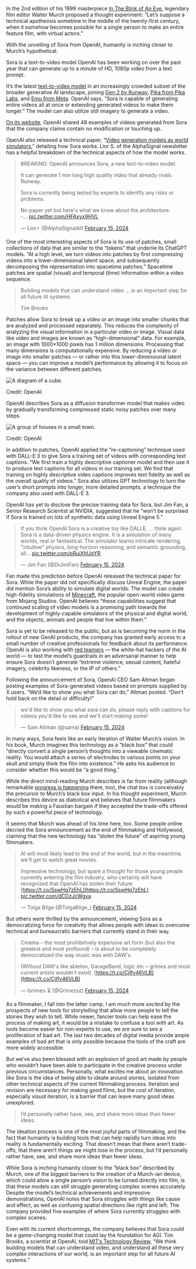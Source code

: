 In the 2nd edition of his 1999 masterpiece [In The Blink of An Eye](https://www.amazon.com/Blink-Eye-Perspective-Film-Editing/dp/1879505622/), legendary film editor Walter Murch proposed a thought experiment: “Let’s suppose a technical apotheosis sometime in the middle of the twenty-first century, when it somehow becomes possible for a single person to make an entire feature film, with virtual actors.” 

With the unveiling of Sora from OpenAI, humanity is inching closer to Murch’s hypothetical.

Sora is a text-to-video model OpenAI has been working on over the past year that can generate up to a minute of HD, 1080p video from a text prompt.

It’s the latest [text-to-video model](https://www.freethink.com/robots-ai/googles-lumiere-has-created-a-new-paradigm-for-text-to-video-ai) in an increasingly crowded subset of the broader generative AI landscape, joining [Gen 2 by Runway](https://research.runwayml.com/gen2), [Pika from Pika Labs](https://pika.art/login), and [Emu from Meta](https://ai.meta.com/blog/emu-text-to-video-generation-image-editing-research/). OpenAI says, “Sora is capable of generating entire videos all at once or extending generated videos to make them longer.” The model can also utilize still imagery to generate a video. 

[On its website](https://openai.com/sora), OpenAI shared 48 examples of videos generated from Sora that the company claims contain no modification or touching up.

OpenAI also released a technical paper, “[Video generation models as world simulators](https://openai.com/research/video-generation-models-as-world-simulators),” detailing how Sora works. Lior S. of the AlphaSignal newsletter has a helpful breakdown of the technical aspects of how the model works.

> BREAKING: OpenAI announces Sora, a new text-to-video model.
> 
> It can generate 1 min long high quality video that already rivals Runway.
> 
> Sora is currently being tested by experts to identify any risks or problems.
> 
> No paper yet but here's what we know about the architecture:  
> \-… [pic.twitter.com/HFAxyx9HVL](https://t.co/HFAxyx9HVL)
> 
> — Lior⚡ (@AlphaSignalAI) [February 15, 2024](https://twitter.com/AlphaSignalAI/status/1758200381887164531?ref_src=twsrc%5Etfw)

One of the most interesting aspects of Sora is its use of patches, small collections of data that are similar to the “tokens” that underlie its ChatGPT models. “At a high level, we turn videos into patches by first compressing videos into a lower-dimensional latent space, and subsequently decomposing the representation into spacetime patches.” Spacetime patches are spatial (visual) and temporal (time) information within a video sequence. 

> Building models that can understand video … is an important step for all future AI systems.
> 
> Tim Brooks

Patches allow Sora to break up a video or an image into smaller chunks that are analyzed and processed separately. This reduces the complexity of analyzing the visual information in a particular video or image. Visual data like video and images are known as “high-dimensional” data. For example, an image with 1000×1000 pixels has 1 million dimensions. Processing that many dimensions is computationally expensive. By reducing a video or image into smaller patches — or rather into this _lower_\-dimensional latent space — you can improve a model’s performance by allowing it to focus on the variance between different patches.

![A diagram of a cube.](https://www.freethink.com/wp-content/uploads/2024/02/Sora_1.jpg?quality=75&w=1622)

Credit: OpenAI

OpenAI describes Sora as a diffusion transformer model that makes video by gradually transforming compressed static noisy patches over many steps. 

![A group of houses in a small town.](https://www.freethink.com/wp-content/uploads/2024/02/Sora_2.jpg?quality=75&w=1263)

Credit: OpenAI

In addition to patches, OpenAI applied the “re-captioning” technique used with DALL-E 3 to give Sora a training set of videos with corresponding text captions. “We first train a highly descriptive captioner model and then use it to produce text captions for all videos in our training set. We find that training on highly descriptive video captions improves text fidelity as well as the overall quality of videos.” Sora also utilizes GPT technology to turn the user’s short prompts into longer, more detailed prompts, a technique the company also used with DALL-E 3.

OpenAI has yet to disclose the precise training data for Sora, but Jim Fan, a Senior Research Scientist at NVIDIA, suggested that he “won’t be surprised if Sora is trained on lots of synthetic data using Unreal Engine 5.”

> If you think OpenAI Sora is a creative toy like DALLE, … think again. Sora is a data-driven physics engine. It is a simulation of many worlds, real or fantastical. The simulator learns intricate rendering, "intuitive" physics, long-horizon reasoning, and semantic grounding, all… [pic.twitter.com/pRuiXhUqYR](https://t.co/pRuiXhUqYR)
> 
> — Jim Fan (@DrJimFan) [February 15, 2024](https://twitter.com/DrJimFan/status/1758210245799920123?ref_src=twsrc%5Etfw)

Fan made this prediction before OpenAI released the technical paper for Sora. While the paper did not specifically discuss Unreal Engine, the paper did mention Sora’s ability to simulate digital worlds. The model can create high-fidelity simulations of [Minecraft](https://www.freethink.com/technology/urban-planning), the popular open-world video game from Mojang Studios. OpenAI believes “these capabilities suggest that continued scaling of video models is a promising path towards the development of highly-capable simulators of the physical and digital world, and the objects, animals and people that live within them.”

Sora is yet to be released to the public, but as is becoming the norm in the rollout of new GenAI products, the company has granted early access to a small number of creative professionals for feedback about its performance. OpenAI is also working with [red teamers](https://www.freethink.com/robots-ai/chatgpt-jailbreakers) — the white-hat hackers of the AI world — to test the model’s guardrails in an adversarial manner to help ensure Sora doesn’t generate “extreme violence, sexual content, hateful imagery, celebrity likeness, or the IP of others.” 

Following the announcement of Sora, OpenAI CEO Sam Altman began posting examples of Sora-generated videos based on prompts supplied by X users. “We’d like to show you what Sora can do,” Altman posted. “Don’t hold back on the detail or difficulty!”

> we'd like to show you what sora can do, please reply with captions for videos you'd like to see and we'll start making some!
> 
> — Sam Altman (@sama) [February 15, 2024](https://twitter.com/sama/status/1758193792778404192?ref_src=twsrc%5Etfw)

In many ways, Sora feels like an early iteration of Walter Murch’s vision. In his book, Murch imagines this technology as a “black box” that could “directly convert a single person’s thoughts into a viewable cinematic reality. You would attach a series of electrodes to various points on your skull and simply think the film into existence.” He asks his audience to consider whether this would be “a good thing.”

While the direct mind-reading Murch describes is far from reality (although remarkable [progress is happening](https://ai.meta.com/blog/brain-ai-image-decoding-meg-magnetoencephalography/) there, too), the chat box is conceivably the precursor to Murch’s black box input. In his thought experiment, Murch describes this device as diabolical and believes that future filmmakers would be making a Faustian bargain if they accepted the trade-offs offered by such a powerful piece of technology.

It seems that Murch was ahead of his time here, too. Some people online decried the Sora announcement as the end of filmmaking and Hollywood, claiming that the new technology has “stolen the future” of aspiring young filmmakers.

> AI will most likely lead to the end of the world, but in the meantime, we'll get to watch great movies.
> 
> Impressive technology, but spare a thought for those young people currently entering the film industry, who certainly will have recognized that OpenAI has stolen their future. [https://t.co/SswHq7zEhL](https://t.co/SswHq7zEhL) [pic.twitter.com/dCDzJcWgva](https://t.co/dCDzJcWgva)
> 
> — Tolga Bilge (@TolgaBilge\_) [February 15, 2024](https://twitter.com/TolgaBilge_/status/1758228615311798774?ref_src=twsrc%5Etfw)

But others were thrilled by the announcement, viewing Sora as a democratizing force for creativity that allows people with ideas to overcome technical and bureaucratic barriers that currently stand in their way. 

> Cinema – the most prohibitively expensive art form (but also the greatest and most profound) – is about to be completely democratized the way music was with DAW's.
> 
> (Without DAW's like ableton, GarageBand, logic etc – grimes and most current artists wouldn't exist). [https://t.co/CjIfv46VLB](https://t.co/CjIfv46VLB)
> 
> — 𝖦𝗋𝗂𝗆𝖾𝗌 ⏳ (@Grimezsz) [February 15, 2024](https://twitter.com/Grimezsz/status/1758259235014738195?ref_src=twsrc%5Etfw)

As a filmmaker, I fall into the latter camp. I am much more _excited_ by the prospects of new tools for storytelling that allow more people to tell the stories they wish to tell. While newer, fancier tools can help ease the process of making art, it would be a mistake to confuse a tool _with_ art. As tools become easier for non-experts to use, we are sure to see a proliferation of bad art. The last two decades of digital media provide ample examples of bad art that is only possible because the tools of the craft are more widely accessible. 

But we’ve also been blessed with an explosion of good art made by people who wouldn’t have been able to participate in the creative process under previous circumstances. Personally, what excites me about an innovation like Sora is the idea of being able to ideate around stories, isolated from other technical aspects of the current filmmaking process. Iteration and revision are necessary for making good films, but the cost of iteration, especially _visual_ iteration, is a barrier that can leave many good ideas unexplored.

> I’d personally rather have, see, and share more ideas than fewer ideas.

The ideation process is one of the most joyful parts of filmmaking, and the fact that humanity is building tools that can help rapidly turn ideas into reality is fundamentally exciting. That doesn’t mean that there aren’t trade-offs, that there aren’t things we might lose in the process, but I’d personally rather have, see, and share more ideas than fewer ideas.

While Sora is inching humanity closer to the “black box” described by Murch, one of the biggest barriers to the creation of a Murch-ian device, which could allow a single person’s vision to be turned directly into film, is that these models can still struggle generating complex scenes accurately. Despite the model’s technical achievements and impressive demonstrations, OpenAI notes that Sora struggles with things like cause and effect, as well as confusing spatial directions like right and left. The company provided five examples of where Sora currently struggles with complex scenes.

Even with its current shortcomings, the company believes that Sora could be a game-changing model that could lay the foundation for AGI. Tim Brooks, a scientist at OpenAI, told [MIT’s Technology Review](https://www.technologyreview.com/2024/02/15/1088401/openai-amazing-new-generative-ai-video-model-sora/), “We think building models that can understand video, and understand all these very complex interactions of our world, is an important step for all future AI systems.”